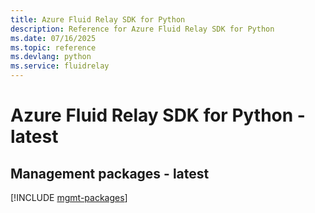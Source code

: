 ```yaml
---
title: Azure Fluid Relay SDK for Python
description: Reference for Azure Fluid Relay SDK for Python
ms.date: 07/16/2025
ms.topic: reference
ms.devlang: python
ms.service: fluidrelay
---
```

# Azure Fluid Relay SDK for Python - latest

## Management packages - latest
[!INCLUDE [mgmt-packages](fluid-relay-mgmt-index.md)]